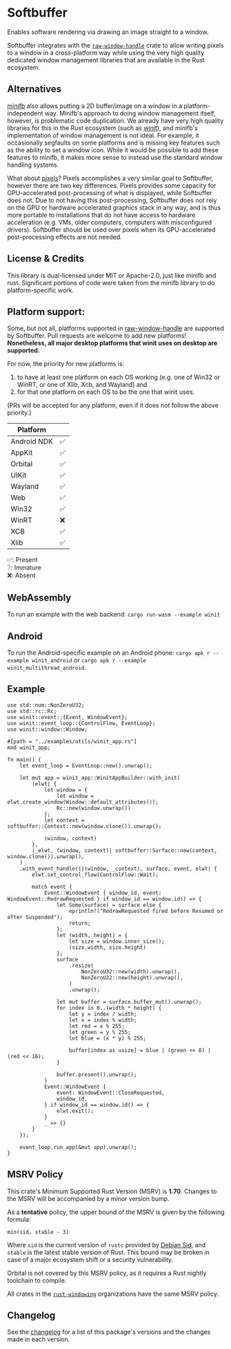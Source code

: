 # Softbuffer

Enables software rendering via drawing an image straight to a window.

Softbuffer integrates with the [`raw-window-handle`](https://crates.io/crates/raw-window-handle) crate
to allow writing pixels to a window in a cross-platform way while using the very high quality dedicated window management
libraries that are available in the Rust ecosystem.

## Alternatives

[minifb](https://crates.io/crates/minifb) also allows putting a 2D buffer/image on a window in a platform-independent way. Minifb's approach to doing window management itself, however, is problematic
code duplication. We already have very high quality libraries for this in the Rust ecosystem
(such as [winit](https://crates.io/crates/winit)), and minifb's implementation of window management is not ideal. For
example, it occasionally segfaults on some platforms and is missing key features such as the ability to set a window
icon. While it would be possible to add these features to minifb, it makes more sense to instead use the standard
window handling systems.

What about [pixels](https://crates.io/crates/pixels)? Pixels accomplishes a very similar goal to Softbuffer,
however there are two key differences. Pixels provides some capacity for GPU-accelerated post-processing of what is
displayed, while Softbuffer does not. Due to not having this post-processing, Softbuffer does not rely on the GPU or
hardware accelerated graphics stack in any way, and is thus more portable to installations that do not have access to
hardware acceleration (e.g. VMs, older computers, computers with misconfigured drivers). Softbuffer should be used over
pixels when its GPU-accelerated post-processing effects are not needed.

## License & Credits

This library is dual-licensed under MIT or Apache-2.0, just like minifb and rust. Significant portions of code were taken
from the minifb library to do platform-specific work.

## Platform support:

Some, but not all, platforms supported in [raw-window-handle](https://crates.io/crates/raw-window-handle) are supported
by Softbuffer. Pull requests are welcome to add new platforms! **Nonetheless, all major desktop platforms that winit uses
on desktop are supported.**

For now, the priority for new platforms is:

1. to have at least one platform on each OS working (e.g. one of Win32 or WinRT, or one of Xlib, Xcb, and Wayland) and
2. for that one platform on each OS to be the one that winit uses.

(PRs will be accepted for any platform, even if it does not follow the above priority.)

|  Platform ||
|-----------|--|
|Android NDK|✅|
|   AppKit  |✅|
|  Orbital  |✅|
|    UIKit  |✅|
|  Wayland  |✅|
|    Web    |✅|
|   Win32   |✅|
|   WinRT   |❌|
|    XCB    |✅|
|   Xlib    |✅|

✅: Present\
❔: Immature\
❌: Absent

## WebAssembly

To run an example with the web backend: `cargo run-wasm --example winit`

## Android

To run the Android-specific example on an Android phone: `cargo apk r --example winit_android` or `cargo apk r --example winit_multithread_android`.

## Example

```rust,no_run
use std::num::NonZeroU32;
use std::rc::Rc;
use winit::event::{Event, WindowEvent};
use winit::event_loop::{ControlFlow, EventLoop};
use winit::window::Window;

#[path = "../examples/utils/winit_app.rs"]
mod winit_app;

fn main() {
    let event_loop = EventLoop::new().unwrap();

    let mut app = winit_app::WinitAppBuilder::with_init(
        |elwt| {
            let window = {
                let window = elwt.create_window(Window::default_attributes());
                Rc::new(window.unwrap())
            };
            let context = softbuffer::Context::new(window.clone()).unwrap();

            (window, context)
        },
        |_elwt, (window, context)| softbuffer::Surface::new(context, window.clone()).unwrap(),
    )
    .with_event_handler(|(window, _context), surface, event, elwt| {
        elwt.set_control_flow(ControlFlow::Wait);

        match event {
            Event::WindowEvent { window_id, event: WindowEvent::RedrawRequested } if window_id == window.id() => {
                let Some(surface) = surface else {
                    eprintln!("RedrawRequested fired before Resumed or after Suspended");
                    return;
                };
                let (width, height) = {
                    let size = window.inner_size();
                    (size.width, size.height)
                };
                surface
                    .resize(
                        NonZeroU32::new(width).unwrap(),
                        NonZeroU32::new(height).unwrap(),
                    )
                    .unwrap();

                let mut buffer = surface.buffer_mut().unwrap();
                for index in 0..(width * height) {
                    let y = index / width;
                    let x = index % width;
                    let red = x % 255;
                    let green = y % 255;
                    let blue = (x * y) % 255;

                    buffer[index as usize] = blue | (green << 8) | (red << 16);
                }

                buffer.present().unwrap();
            }
            Event::WindowEvent {
                event: WindowEvent::CloseRequested,
                window_id,
            } if window_id == window.id() => {
                elwt.exit();
            }
            _ => {}
        }
    });

    event_loop.run_app(&mut app).unwrap();
}
```

## MSRV Policy

This crate's Minimum Supported Rust Version (MSRV) is **1.70**. Changes to
the MSRV will be accompanied by a minor version bump.

As a **tentative** policy, the upper bound of the MSRV is given by the following
formula:

```text
min(sid, stable - 3)
```

Where `sid` is the current version of `rustc` provided by [Debian Sid], and
`stable` is the latest stable version of Rust. This bound may be broken in case of a major ecosystem shift or a security vulnerability.

[Debian Sid]: https://packages.debian.org/sid/rustc

Orbital is not covered by this MSRV policy, as it requires a Rust nightly
toolchain to compile.

All crates in the [`rust-windowing`] organizations have the
same MSRV policy.

[`rust-windowing`]: https://github.com/rust-windowing

## Changelog

See the [changelog](CHANGELOG.md) for a list of this package's versions and the changes made in each version.
